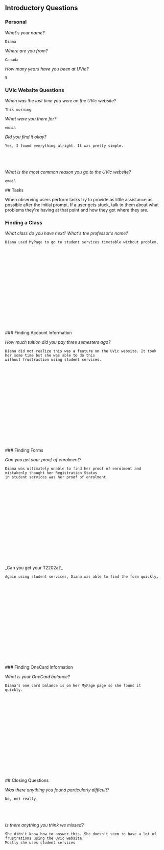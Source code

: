 ## Introductory Questions

### Personal

_What's your name?_

```
Diana
```

_Where are you from?_

```
Canada
```
_How many years have you been at UVic?_

```
5
```
### UVic Website Questions

_When was the last time you were on the UVic website?_

```
This morning
```
_What were you there for?_

```
email
```
_Did you find it okay?_

```
Yes, I found everything alright. It was pretty simple.





```

_What is the most common reason you go to the UVic website?_

```
email
```

<div style="page-break-after: always;"></div>
## Tasks

When observing users perform tasks try to provide as little assistance as possible after the initial prompt. If a user gets stuck, talk to them about what problems they're having at that point and how they got where they are.

### Finding a Class

_What class do you have next? What's the professor's name?_

```
Diana used MyPage to go to student services timetable without problem.




















```

<div style="page-break-after: always;"></div>
### Finding Account Information

_How much tuition did you pay three semesters ago?_

```
Diana did not realize this was a feature on the UVic website. It took her some time but she was able to do this
without frustrastion using student services.




















```

<div style="page-break-after: always;"></div>
### Finding Forms

_Can you get your proof of enrolment?_

```
Diana was ultimately unable to find her proof of enrolment and mistakenly thought her Registration Status 
in student services was her proof of enrolment.




















```



<div style="page-break-after: always;"></div>
_Can you get your T2202a?_

```
Again using student services, Diana was able to find the form quickly.




















```



<div style="page-break-after: always;"></div>
### Finding OneCard Information

_What is your OneCard balance?_

```
Diana's one card balance is on her MyPage page so she found it quickly.




















```

<div style="page-break-after: always;"></div>
## Closing Questions

_Was there anything you found particularly difficult?_

```
No, not really.





```

_Is there anything you think we missed?_

```
She didn't know how to answer this. She doesn't seem to have a lot of frustrations using the Uvic website.
Mostly she uses student services















```
